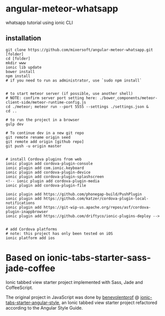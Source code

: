 # angular-meteor-whatsapp
whatsapp tutorial using ionic CLI

## installation
```
git clone https://github.com/mixersoft/angular-meteor-whatsapp.git [folder]
cd [folder]
mkdir www
ionic lib update
bower install
npm install
# if you need to run as administrator, use `sudo npm install`


# to start meteor server (if possible, use another shell)
# NOTE: confirm server port setting here: ./bower_components/meteor-client-side/meteor-runtime-config.js
cd ./meteor; meteor run --port 5555 --settings ./settings.json & 
cd ..

# to run the project in a browser
gulp dev

# To continue dev in a new git repo
git remote rename origin seed
git remote add origin [github repo]
git push -u origin master


# install Cordova plugins from web
ionic plugin add cordova-plugin-console
ionic plugin add com.ionic.keyboard
ionic plugin add cordova-plugin-device
ionic plugin add cordova-plugin-splashscreen
<!-- ionic plugin add cordova-plugin-media
ionic plugin add cordova-plugin-file

ionic plugin add https://github.com/phonegap-build/PushPlugin
ionic plugin add https://github.com/katzer/cordova-plugin-local-notifications
ionic plugin add https://git-wip-us.apache.org/repos/asf/cordova-plugin-inappbrowser
ionic plugin add https://github.com/driftyco/ionic-plugins-deploy -->


# add Cordova platforms
# note: this project has only been tested on iOS
ionic platform add ios
```



# Based on ionic-tabs-starter-sass-jade-coffee

Ionic tabbed view starter project implemented with Sass, Jade and CoffeeScript.

The original project in JavaScript was done by [benevolentprof](https://github.com/benevolentprof "benevolentprof") @ [ionic-tabs-starter-angular-style](https://github.com/benevolentprof/ionic-tabs-starter-angular-style "ionic-tabs-starter-angular-style"),
an Ionic tabbed view starter project refactored according to the Angular Style Guide.

